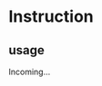 # Instruction

## usage
Incoming...
<!--scp download data, basically two parts: mnist and x
```
cd LandingZoneClassification
mkdir models
```

## files
check.sh : check is cuda is available

deblur.py: deblur

onnx.py : use onnx model

test2.py : test model

train.sh : train model

train2.py : train model

transfer.py : turn into onnx model
 -->


